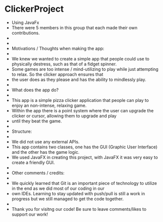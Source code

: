 # ClickerProject
- Using JavaFx
- There were 5 members in this group that each made their own contributions.
-
-
- Motivations / Thoughts when making the app:
-
- We knew we wanted to create a simple app that people could use to physically destress, such as that of a fidget spinner.
- Some games are too intense / mind-utilizing to play while just attempting to relax. So the clicker approach ensures that
- the user does as they please and has the ability to mindlessly play.
-
- What does the app do?
-
- This app is a simple pizza clicker application that people can play to enjoy an non-intense, relaxing game.
- Within the app there is a point system where the user can upgrade the clicker or cursor, allowing them to upgrade and play
- until they beat the game.
-
- Structure:
-
- We did not use any external APIs.
- This app contains two classes, one has the GUI (Graphic User Interface) and the other has the game logic.
- We used JavaFX in creating this project, with JavaFX it was very easy to create a friendly GUI.
-
- Other comments / credits:
-
- We quickly learned that Git is an important piece of technology to utilize in the end as we did most of our coding in our
- own IDEs. Learning to stay updated with push/pull is still a work in progress but we still managed to get the code together.
-
- Thank you for visitng our code! Be sure to leave comments/likes to support our work!
